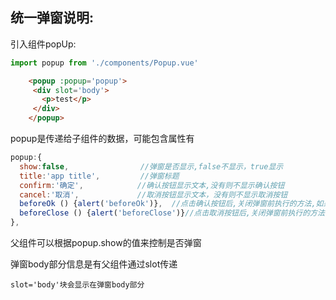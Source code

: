 ## 统一弹窗说明:

引入组件popUp:
```javascript
import popup from './components/Popup.vue'
```
```html
    <popup :popup='popup'>
     <div slot='body'>
       <p>test</p>
     </div>
    </popup>
```
popup是传递给子组件的数据，可能包含属性有
```javascript
popup:{
  show:false,                //弹窗是否显示,false不显示，true显示
  title:'app title',         //弹窗标题
  confirm:'确定',            //确认按钮显示文本,没有则不显示确认按钮
  cancel:'取消',             //取消按钮显示文本，没有则不显示取消按钮
  beforeOk () {alert('beforeOk')},  //点击确认按钮后,关闭弹窗前执行的方法,如果方法中修改show值,可以更改弹窗是否显示
  beforeClose () {alert('beforeClose')}//点击取消按钮后,关闭弹窗前执行的方法,如果方法中修改show值,可以更改弹窗是否显示
},
```
父组件可以根据popup.show的值来控制是否弹窗

弹窗body部分信息是有父组件通过slot传递
```
slot='body'块会显示在弹窗body部分
```